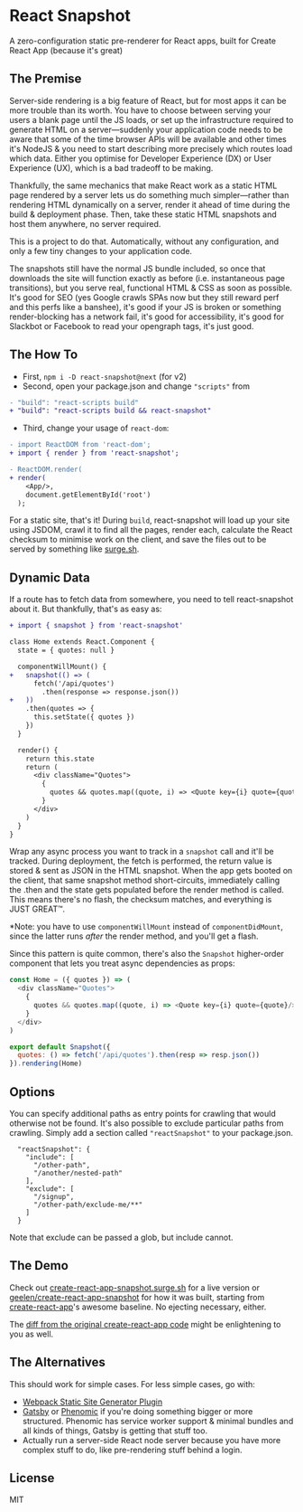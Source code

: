 # React Snapshot

A zero-configuration static pre-renderer for React apps, built for Create React App (because it's great)

## The Premise

Server-side rendering is a big feature of React, but for most apps it can be more trouble than its worth. You have to choose between serving your users a blank page until the JS loads, or set up the infrastructure required to generate HTML on a server—suddenly your application code needs to be aware that some of the time browser APIs will be available and other times it's NodeJS & you need to start describing more precisely which routes load which data. Either you optimise for Developer Experience (DX) or User Experience (UX), which is a bad tradeoff to be making.

Thankfully, the same mechanics that make React work as a static HTML page rendered by a server lets us do something much simpler—rather than rendering HTML dynamically on a server, render it ahead of time during the build & deployment phase. Then, take these static HTML snapshots and host them anywhere, no server required.

This is a project to do that. Automatically, without any configuration, and only a few tiny changes to your application code.

The snapshots still have the normal JS bundle included, so once that downloads the site will function exactly as before (i.e. instantaneous page transitions), but you serve real, functional HTML & CSS as soon as possible. It's good for SEO (yes Google crawls SPAs now but they still reward perf and this perfs like a banshee), it's good if your JS is broken or something render-blocking has a network fail, it's good for accessibility, it's good for Slackbot or Facebook to read your opengraph tags, it's just good.

## The How To

- First, `npm i -D react-snapshot@next` (for v2)
- Second, open your package.json and change `"scripts"` from

```diff
- "build": "react-scripts build"
+ "build": "react-scripts build && react-snapshot"
```

- Third, change your usage of `react-dom`:

```diff
- import ReactDOM from 'react-dom';
+ import { render } from 'react-snapshot';

- ReactDOM.render(
+ render(
    <App/>,
    document.getElementById('root')
  );
```

For a static site, that's it! During `build`, react-snapshot will load up your site using JSDOM, crawl it to find all the pages, render each, calculate the React checksum to minimise work on the client, and save the files out to be served by something like [surge.sh](https://surge.sh).

## Dynamic Data

If a route has to fetch data from somewhere, you need to tell react-snapshot about it. But thankfully, that's as easy as:

```diff
+ import { snapshot } from 'react-snapshot'

class Home extends React.Component {
  state = { quotes: null }

  componentWillMount() {
+   snapshot(() => (
      fetch('/api/quotes')
        .then(response => response.json())
+   ))
    .then(quotes => {
      this.setState({ quotes })
    })
  }

  render() {
    return this.state
    return (
      <div className="Quotes">
        {
          quotes && quotes.map((quote, i) => <Quote key={i} quote={quote}/>)
        }
      </div>
    )
  }
}
```

Wrap any async process you want to track in a `snapshot` call and it'll be tracked. During deployment, the fetch is performed, the return value is stored & sent as JSON in the HTML snapshot. When the app gets booted on the client, that same snapshot method short-circuits, immediately calling the .then and the state gets populated before the render method is called. This means there's no flash, the checksum matches, and everything is JUST GREAT™.

*Note: you have to use `componentWillMount` instead of `componentDidMount`, since the latter runs *after* the render method, and you'll get a flash.

Since this pattern is quite common, there's also the `Snapshot` higher-order component that lets you treat async dependencies as props:

```js
const Home = ({ quotes }) => (
  <div className="Quotes">
    {
      quotes && quotes.map((quote, i) => <Quote key={i} quote={quote}/>)
    }
  </div>
)

export default Snapshot({
  quotes: () => fetch('/api/quotes').then(resp => resp.json())
}).rendering(Home)
```

## Options

You can specify additional paths as entry points for crawling that would otherwise not be found. It's also possible to exclude particular paths from crawling. Simply add a section called `"reactSnapshot"` to your package.json.

```
  "reactSnapshot": {
    "include": [
      "/other-path",
      "/another/nested-path"
    ],
    "exclude": [
      "/signup",
      "/other-path/exclude-me/**"
    ]
  }
```

Note that exclude can be passed a glob, but include cannot.


## The Demo

Check out [create-react-app-snapshot.surge.sh](https://create-react-app-snapshot.surge.sh) for a live version or [geelen/create-react-app-snapshot](https://github.com/geelen/create-react-app-snapshot) for how it was built, starting from [create-react-app](https://github.com/facebookincubator/create-react-app)'s awesome baseline. No ejecting necessary, either.

The [diff from the original create-react-app code](https://github.com/geelen/create-react-app-snapshot/compare/303f774...master) might be enlightening to you as well.


## The Alternatives

This should work for simple cases. For less simple cases, go with:

- [Webpack Static Site Generator Plugin](https://github.com/markdalgleish/static-site-generator-webpack-plugin)
- [Gatsby](https://github.com/gatsbyjs/gatsby) or [Phenomic](https://phenomic.io/) if you're doing something bigger or more structured. Phenomic has service worker support & minimal bundles and all kinds of things, Gatsby is getting that stuff too.
- Actually run a server-side React node server because you have more complex stuff to do, like pre-rendering stuff behind a login.

## License

MIT
